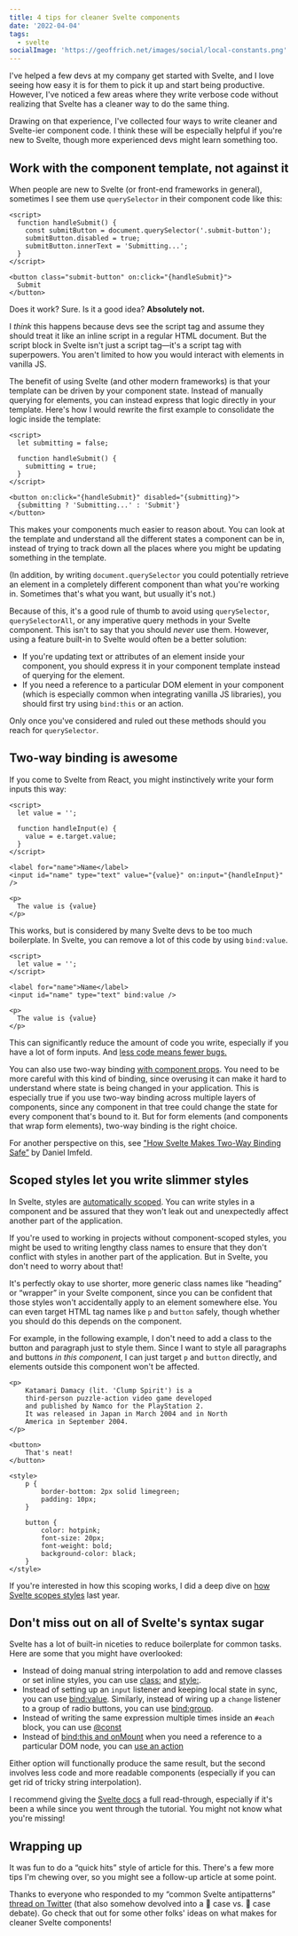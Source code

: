 ```yaml
---
title: 4 tips for cleaner Svelte components
date: '2022-04-04'
tags:
  - svelte
socialImage: 'https://geoffrich.net/images/social/local-constants.png'
---
```


I've helped a few devs at my company get started with Svelte, and I love seeing how easy it is for them to pick it up and start being productive. However, I've noticed a few areas where they write verbose code without realizing that Svelte has a cleaner way to do the same thing.

Drawing on that experience, I've collected four ways to write cleaner and Svelte-ier component code. I think these will be especially helpful if you're new to Svelte, though more experienced devs might learn something too.

## Work with the component template, not against it

When people are new to Svelte (or front-end frameworks in general), sometimes I see them use `querySelector` in their component code like this:

```svelte
<script>
  function handleSubmit() {
    const submitButton = document.querySelector('.submit-button');
    submitButton.disabled = true;
    submitButton.innerText = 'Submitting...';
  }
</script>

<button class="submit-button" on:click="{handleSubmit}">
  Submit
</button>
```

Does it work? Sure. Is it a good idea? **Absolutely not.**

I _think_ this happens because devs see the script tag and assume they should treat it like an inline script in a regular HTML document. But the script block in Svelte isn't just a script tag&mdash;it's a script tag with superpowers. You aren't limited to how you would interact with elements in vanilla JS.

The benefit of using Svelte (and other modern frameworks) is that your template can be driven by your component state. Instead of manually querying for elements, you can instead express that logic directly in your template. Here's how I would rewrite the first example to consolidate the logic inside the template:

```svelte
<script>
  let submitting = false;

  function handleSubmit() {
    submitting = true;
  }
</script>

<button on:click="{handleSubmit}" disabled="{submitting}">
  {submitting ? 'Submitting...' : 'Submit'}
</button>
```

This makes your components much easier to reason about. You can look at the template and understand all the different states a component can be in, instead of trying to track down all the places where you might be updating something in the template.

(In addition, by writing `document.querySelector` you could potentially retrieve an element in a completely different component than what you're working in. Sometimes that's what you want, but usually it's not.)

Because of this, it's a good rule of thumb to avoid using `querySelector`, `querySelectorAll`, or any imperative query methods in your Svelte component. This isn't to say that you should _never_ use them. However, using a feature built-in to Svelte would often be a better solution:

- If you're updating text or attributes of an element inside your component, you should express it in your component template instead of querying for the element.
- If you need a reference to a particular DOM element in your component (which is especially common when integrating vanilla JS libraries), you should first try using `bind:this` or an action.

Only once you've considered and ruled out these methods should you reach for `querySelector`.

## Two-way binding is awesome

If you come to Svelte from React, you might instinctively write your form inputs this way:

```svelte
<script>
  let value = '';

  function handleInput(e) {
    value = e.target.value;
  }
</script>

<label for="name">Name</label>
<input id="name" type="text" value="{value}" on:input="{handleInput}" />

<p>
  The value is {value}
</p>
```

This works, but is considered by many Svelte devs to be too much boilerplate. In Svelte, you can remove a lot of this code by using `bind:value`.

```svelte
<script>
  let value = '';
</script>

<label for="name">Name</label>
<input id="name" type="text" bind:value />

<p>
  The value is {value}
</p>
```

This can significantly reduce the amount of code you write, especially if you have a lot of form inputs. And [less code means fewer bugs.](https://svelte.dev/blog/write-less-code)

You can also use two-way binding [with component props](https://svelte.dev/docs#template-syntax-component-directives-bind-property). You need to be more careful with this kind of binding, since overusing it can make it hard to understand where state is being changed in your application. This is especially true if you use two-way binding across multiple layers of components, since any component in that tree could change the state for every component that's bound to it. But for form elements (and components that wrap form elements), two-way binding is the right choice.

For another perspective on this, see ["How Svelte Makes Two-Way Binding Safe”](https://imfeld.dev/writing/how_svelte_makes_two_way_binding_safe) by Daniel Imfeld.

## Scoped styles let you write slimmer styles

In Svelte, styles are [automatically scoped](https://svelte.dev/tutorial/styling). You can write styles in a component and be assured that they won't leak out and unexpectedly affect another part of the application.

If you're used to working in projects without component-scoped styles, you might be used to writing lengthy class names to ensure that they don't conflict with styles in another part of the application. But in Svelte, you don't need to worry about that!

It's perfectly okay to use shorter, more generic class names like “heading” or “wrapper” in your Svelte component, since you can be confident that those styles won't accidentally apply to an element somewhere else. You can even target HTML tag names like `p` and `button` safely, though whether you should do this depends on the component.

For example, in the following example, I don't need to add a class to the button and paragraph just to style them. Since I want to style all paragraphs and buttons _in this component_, I can just target `p` and `button` directly, and elements outside this component won't be affected.

```svelte
<p>
	Katamari Damacy (lit. 'Clump Spirit') is a
	third-person puzzle-action video game developed
	and	published by Namco for the PlayStation 2.
	It was released in Japan in March 2004 and in North
	America in September 2004.
</p>

<button>
	That's neat!
</button>

<style>
	p {
		border-bottom: 2px solid limegreen;
		padding: 10px;
	}

	button {
		color: hotpink;
		font-size: 20px;
		font-weight: bold;
		background-color: black;
	}
</style>
```

If you're interested in how this scoping works, I did a deep dive on [how Svelte scopes styles](https://geoffrich.net/posts/svelte-scoped-styles/) last year.

## Don't miss out on all of Svelte's syntax sugar

Svelte has a lot of built-in niceties to reduce boilerplate for common tasks. Here are some that you might have overlooked:

- Instead of doing manual string interpolation to add and remove classes or set inline styles, you can use [class:](https://svelte.dev/tutorial/classes) and [style:](https://geoffrich.net/posts/style-directives/).
- Instead of setting up an `input` listener and keeping local state in sync, you can use [bind:value](https://svelte.dev/tutorial/text-inputs). Similarly, instead of wiring up a `change` listener to a group of radio buttons, you can use [bind:group](https://svelte.dev/tutorial/group-inputs).
- Instead of writing the same expression multiple times inside an `#each` block, you can use [@const](https://geoffrich.net/posts/local-constants/)
- Instead of [bind:this and onMount](https://svelte.dev/tutorial/bind-this) when you need a reference to a particular DOM node, you can [use an action](https://blog.logrocket.com/svelte-actions-introduction/)

Either option will functionally produce the same result, but the second involves less code and more readable components (especially if you can get rid of tricky string interpolation).

I recommend giving the [Svelte docs](https://svelte.dev/docs) a full read-through, especially if it's been a while since you went through the tutorial. You might not know what you're missing!

## Wrapping up

It was fun to do a “quick hits” style of article for this. There's a few more tips I'm chewing over, so you might see a follow-up article at some point.

Thanks to everyone who responded to my “common Svelte antipatterns” [thread on Twitter](https://twitter.com/geoffrich_/status/1488955388808421380) (that also somehow devolved into a 🐫 case vs. 🐍 case debate). Go check that out for some other folks' ideas on what makes for cleaner Svelte components!

